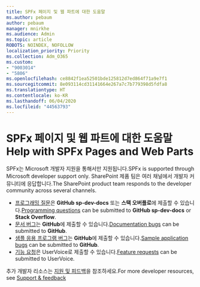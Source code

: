 ```yaml
---
title: SPFx 페이지 및 웹 파트에 대한 도움말
ms.author: pebaum
author: pebaum
manager: mnirkhe
ms.audience: Admin
ms.topic: article
ROBOTS: NOINDEX, NOFOLLOW
localization_priority: Priority
ms.collection: Adm_O365
ms.custom:
- "9003014"
- "5806"
ms.openlocfilehash: ce8842f1ea52501bde125812d7ed864f71a9e7f1
ms.sourcegitcommit: 8e093114cd31141664e267a7c7b779398d5fdfa8
ms.translationtype: HT
ms.contentlocale: ko-KR
ms.lasthandoff: 06/04/2020
ms.locfileid: "44563793"
---
```

# <a name="help-with-spfx-pages-and-web-parts"></a><span data-ttu-id="9a4a7-102">SPFx 페이지 및 웹 파트에 대한 도움말</span><span class="sxs-lookup"><span data-stu-id="9a4a7-102">Help with SPFx Pages and Web Parts</span></span>

<span data-ttu-id="9a4a7-103">SPFx는 Microsoft 개발자 지원을 통해서만 지원됩니다.</span><span class="sxs-lookup"><span data-stu-id="9a4a7-103">SPFx is supported through Microsoft developer support only.</span></span> <span data-ttu-id="9a4a7-104">SharePoint 제품 팀은 여러 채널에서 개발자 커뮤니티에 응답합니다.</span><span class="sxs-lookup"><span data-stu-id="9a4a7-104">The SharePoint product team responds to the developer community across several channels.</span></span>

- <span data-ttu-id="9a4a7-105">[프로그래밍 질문](https://docs.microsoft.com/sharepoint/dev/support-feedback#programming-questions)은 **GitHub sp-dev-docs** 또는 **스택 오버플로**에 제출할 수 있습니다.</span><span class="sxs-lookup"><span data-stu-id="9a4a7-105">[Programming questions](https://docs.microsoft.com/sharepoint/dev/support-feedback#programming-questions)  can be submitted to  **GitHub sp-dev-docs**  or  **Stack Overflow**.</span></span>
- <span data-ttu-id="9a4a7-106">[문서 버그](https://docs.microsoft.com/sharepoint/dev/support-feedback#documentation-bugs)는 **GitHub**에 제출할 수 있습니다.</span><span class="sxs-lookup"><span data-stu-id="9a4a7-106">[Documentation bugs](https://docs.microsoft.com/sharepoint/dev/support-feedback#documentation-bugs)  can be submitted to **GitHub**.</span></span>
- <span data-ttu-id="9a4a7-107">[샘플 응용 프로그램 버그](https://docs.microsoft.com/sharepoint/dev/support-feedback#sample-application-bugs)는 **GitHub**에 제출할 수 있습니다.</span><span class="sxs-lookup"><span data-stu-id="9a4a7-107">[Sample application bugs](https://docs.microsoft.com/sharepoint/dev/support-feedback#sample-application-bugs)  can be submitted to  **GitHub**.</span></span>
- <span data-ttu-id="9a4a7-108">[기능 요청](https://docs.microsoft.com/sharepoint/dev/support-feedback#feature-requests)은 UserVoice로 제출할 수 있습니다.</span><span class="sxs-lookup"><span data-stu-id="9a4a7-108">[Feature requests](https://docs.microsoft.com/sharepoint/dev/support-feedback#feature-requests)  can be submitted to UserVoice.</span></span>

<span data-ttu-id="9a4a7-109">추가 개발자 리소스는 [지원 및 피드백](https://docs.microsoft.com/sharepoint/dev/support-feedback)을 참조하세요.</span><span class="sxs-lookup"><span data-stu-id="9a4a7-109">For more developer resources, see  [Support & feedback](https://docs.microsoft.com/sharepoint/dev/support-feedback)</span></span>